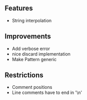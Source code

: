 ## Features
- String interpolation

## Improvements
- Add verbose error
- nice discard implementation
- Make Pattern generic

## Restrictions
- Comment positions
- Line comments have to end in '\n'

